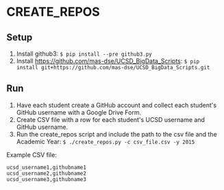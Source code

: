CREATE_REPOS
============

## Setup

1. Install github3: `$ pip install --pre github3.py`
2. Install https://github.com/mas-dse/UCSD_BigData_Scripts: `$ pip install git+https://github.com/mas-dse/UCSD_BigData_Scripts.git`

## Run

1. Have each student create a GitHub account and collect each student's GitHub username with a Google Drive Form.
2. Create CSV file with a row for each student's UCSD username and GitHub username.
3. Run the create_repos script and include the path to the csv file and the Academic Year: `$ ./create_repos.py -c csv_file.csv -y 2015`

Example CSV file:

```
ucsd_username1,githubname1
ucsd_username2,githubname2
ucsd_username3,githubname3
```
